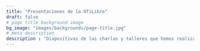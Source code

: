 ```yaml
---
title: "Presentaciones de la OfiLibre"
draft: false
# page title background image
bg_image: "images/backgrounds/page-title.jpg"
# meta description
description : "Diapositivas de las charlas y talleres que hemos realizado anteriormente en la OfiLibre."
---
```


